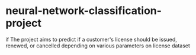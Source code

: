 # neural-network-classification-project
if The project aims to predict if a customer's license should be issued, renewed, or cancelled depending on various parameters on license dataset
